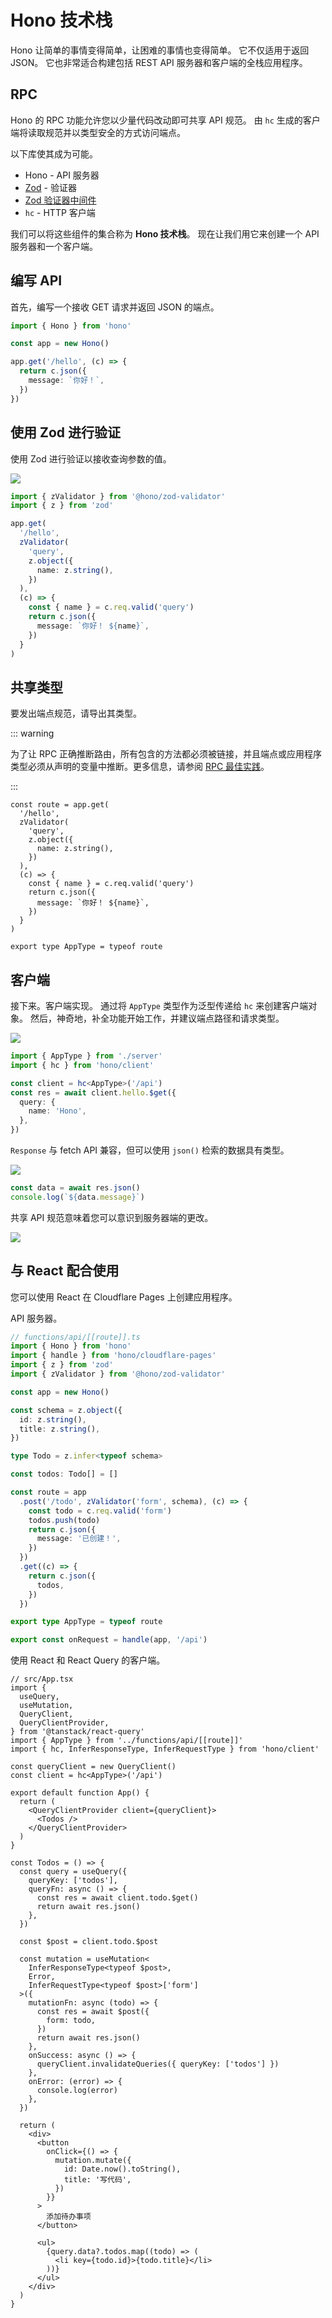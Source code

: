 # Hono 技术栈

Hono 让简单的事情变得简单，让困难的事情也变得简单。
它不仅适用于返回 JSON。
它也非常适合构建包括 REST API 服务器和客户端的全栈应用程序。

## RPC

Hono 的 RPC 功能允许您以少量代码改动即可共享 API 规范。
由 `hc` 生成的客户端将读取规范并以类型安全的方式访问端点。

以下库使其成为可能。

- Hono - API 服务器
- [Zod](https://zod.dev) - 验证器
- [Zod 验证器中间件](https://github.com/honojs/middleware/tree/main/packages/zod-validator)
- `hc` - HTTP 客户端

我们可以将这些组件的集合称为 **Hono 技术栈**。
现在让我们用它来创建一个 API 服务器和一个客户端。

## 编写 API

首先，编写一个接收 GET 请求并返回 JSON 的端点。

```ts twoslash
import { Hono } from 'hono'

const app = new Hono()

app.get('/hello', (c) => {
  return c.json({
    message: `你好！`,
  })
})
```

## 使用 Zod 进行验证

使用 Zod 进行验证以接收查询参数的值。

![](/images/sc01.gif)

```ts
import { zValidator } from '@hono/zod-validator'
import { z } from 'zod'

app.get(
  '/hello',
  zValidator(
    'query',
    z.object({
      name: z.string(),
    })
  ),
  (c) => {
    const { name } = c.req.valid('query')
    return c.json({
      message: `你好！ ${name}`,
    })
  }
)
```

## 共享类型

要发出端点规范，请导出其类型。

::: warning

为了让 RPC 正确推断路由，所有包含的方法都必须被链接，并且端点或应用程序类型必须从声明的变量中推断。更多信息，请参阅 [RPC 最佳实践](https://hono.dev/docs/guides/best-practices#if-you-want-to-use-rpc-features)。

:::

```ts{1,17}
const route = app.get(
  '/hello',
  zValidator(
    'query',
    z.object({
      name: z.string(),
    })
  ),
  (c) => {
    const { name } = c.req.valid('query')
    return c.json({
      message: `你好！ ${name}`,
    })
  }
)

export type AppType = typeof route
```

## 客户端

接下来。客户端实现。
通过将 `AppType` 类型作为泛型传递给 `hc` 来创建客户端对象。
然后，神奇地，补全功能开始工作，并建议端点路径和请求类型。

![](/images/sc03.gif)

```ts
import { AppType } from './server'
import { hc } from 'hono/client'

const client = hc<AppType>('/api')
const res = await client.hello.$get({
  query: {
    name: 'Hono',
  },
})
```

`Response` 与 fetch API 兼容，但可以使用 `json()` 检索的数据具有类型。

![](/images/sc04.gif)

```ts
const data = await res.json()
console.log(`${data.message}`)
```

共享 API 规范意味着您可以意识到服务器端的更改。

![](/images/ss03.png)

## 与 React 配合使用

您可以使用 React 在 Cloudflare Pages 上创建应用程序。

API 服务器。

```ts
// functions/api/[[route]].ts
import { Hono } from 'hono'
import { handle } from 'hono/cloudflare-pages'
import { z } from 'zod'
import { zValidator } from '@hono/zod-validator'

const app = new Hono()

const schema = z.object({
  id: z.string(),
  title: z.string(),
})

type Todo = z.infer<typeof schema>

const todos: Todo[] = []

const route = app
  .post('/todo', zValidator('form', schema), (c) => {
    const todo = c.req.valid('form')
    todos.push(todo)
    return c.json({
      message: '已创建！',
    })
  })
  .get((c) => {
    return c.json({
      todos,
    })
  })

export type AppType = typeof route

export const onRequest = handle(app, '/api')
```

使用 React 和 React Query 的客户端。

```tsx
// src/App.tsx
import {
  useQuery,
  useMutation,
  QueryClient,
  QueryClientProvider,
} from '@tanstack/react-query'
import { AppType } from '../functions/api/[[route]]'
import { hc, InferResponseType, InferRequestType } from 'hono/client'

const queryClient = new QueryClient()
const client = hc<AppType>('/api')

export default function App() {
  return (
    <QueryClientProvider client={queryClient}>
      <Todos />
    </QueryClientProvider>
  )
}

const Todos = () => {
  const query = useQuery({
    queryKey: ['todos'],
    queryFn: async () => {
      const res = await client.todo.$get()
      return await res.json()
    },
  })

  const $post = client.todo.$post

  const mutation = useMutation<
    InferResponseType<typeof $post>,
    Error,
    InferRequestType<typeof $post>['form']
  >({
    mutationFn: async (todo) => {
      const res = await $post({
        form: todo,
      })
      return await res.json()
    },
    onSuccess: async () => {
      queryClient.invalidateQueries({ queryKey: ['todos'] })
    },
    onError: (error) => {
      console.log(error)
    },
  })

  return (
    <div>
      <button
        onClick={() => {
          mutation.mutate({
            id: Date.now().toString(),
            title: '写代码',
          })
        }}
      >
        添加待办事项
      </button>

      <ul>
        {query.data?.todos.map((todo) => (
          <li key={todo.id}>{todo.title}</li>
        ))}
      </ul>
    </div>
  )
}
```
